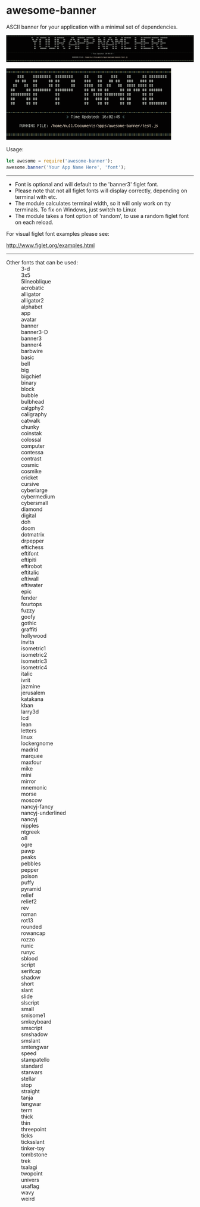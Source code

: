 # awesome-banner

ASCII banner for your application with a minimal set of dependencies.


![scrot](https://raw.githubusercontent.com/null4bl3/awesome-banner/master/the_scrot.png)


![second scrot](https://raw.githubusercontent.com/null4bl3/awesome-banner/master/second_scrot.png)


Usage:

```javascript
let awesome = require('awesome-banner');
awesome.banner('Your App Name Here', 'font');
```
***

* Font is optional and will default to the 'banner3' figlet font.
* Please note that not all figlet fonts will display correctly, depending on terminal with etc.
* The module calculates terminal width, so it will only work on tty terminals. To fix on Windows, just switch to Linux
* The module takes a font option of 'random', to use a random figlet font on each reload. 


For visual figlet font examples please see: 

http://www.figlet.org/examples.html

---

<dl>
  <dt>Other fonts that can be used:</dt>
  <dd>3-d</dd>
<dd>3x5</dd>
<dd>5lineoblique</dd>
<dd>acrobatic</dd>
<dd>alligator</dd>
<dd>alligator2</dd>
<dd>alphabet</dd>
<dd>app</dd>
<dd>avatar</dd>
<dd>banner</dd>
<dd>banner3-D</dd>
<dd>banner3</dd>
<dd>banner4</dd>
<dd>barbwire</dd>
<dd>basic</dd>
<dd>bell</dd>
<dd>big</dd>
<dd>bigchief</dd>
<dd>binary</dd>
<dd>block</dd>
<dd>bubble</dd>
<dd>bulbhead</dd>
<dd>calgphy2</dd>
<dd>caligraphy</dd>
<dd>catwalk</dd>
<dd>chunky</dd>
<dd>coinstak</dd>
<dd>colossal</dd>
<dd>computer</dd>
<dd>contessa</dd>
<dd>contrast</dd>
<dd>cosmic</dd>
<dd>cosmike</dd>
<dd>cricket</dd>
<dd>cursive</dd>
<dd>cyberlarge</dd>
<dd>cybermedium</dd>
<dd>cybersmall</dd>
<dd>diamond</dd>
<dd>digital</dd>
<dd>doh</dd>
<dd>doom</dd>
<dd>dotmatrix</dd>
<dd>drpepper</dd>
<dd>eftichess</dd>
<dd>eftifont</dd>
<dd>eftipiti</dd>
<dd>eftirobot</dd>
<dd>eftitalic</dd>
<dd>eftiwall</dd>
<dd>eftiwater</dd>
<dd>epic</dd>
<dd>fender</dd>
<dd>fourtops</dd>
<dd>fuzzy</dd>
<dd>goofy</dd>
<dd>gothic</dd>
<dd>graffiti</dd>
<dd>hollywood</dd>
<dd>invita</dd>
<dd>isometric1</dd>
<dd>isometric2</dd>
<dd>isometric3</dd>
<dd>isometric4</dd>
<dd>italic</dd>
<dd>ivrit</dd>
<dd>jazmine</dd>
<dd>jerusalem</dd>
<dd>katakana</dd>
<dd>kban</dd>
<dd>larry3d</dd>
<dd>lcd</dd>
<dd>lean</dd>
<dd>letters</dd>
<dd>linux</dd>
<dd>lockergnome</dd>
<dd>madrid</dd>
<dd>marquee</dd>
<dd>maxfour</dd>
<dd>mike</dd>
<dd>mini</dd>
<dd>mirror</dd>
<dd>mnemonic</dd>
<dd>morse</dd>
<dd>moscow</dd>
<dd>nancyj-fancy</dd>
<dd>nancyj-underlined</dd>
<dd>nancyj</dd>
<dd>nipples</dd>
<dd>ntgreek</dd>
<dd>o8</dd>
<dd>ogre</dd>
<dd>pawp</dd>
<dd>peaks</dd>
<dd>pebbles</dd>
<dd>pepper</dd>
<dd>poison</dd>
<dd>puffy</dd>
<dd>pyramid</dd>
<dd>relief</dd>
<dd>relief2</dd>
<dd>rev</dd>
<dd>roman</dd>
<dd>rot13</dd>
<dd>rounded</dd>
<dd>rowancap</dd>
<dd>rozzo</dd>
<dd>runic</dd>
<dd>runyc</dd>
<dd>sblood</dd>
<dd>script</dd>
<dd>serifcap</dd>
<dd>shadow</dd>
<dd>short</dd>
<dd>slant</dd>
<dd>slide</dd>
<dd>slscript</dd>
<dd>small</dd>
<dd>smisome1</dd>
<dd>smkeyboard</dd>
<dd>smscript</dd>
<dd>smshadow</dd>
<dd>smslant</dd>
<dd>smtengwar</dd>
<dd>speed</dd>
<dd>stampatello</dd>
<dd>standard</dd>
<dd>starwars</dd>
<dd>stellar</dd>
<dd>stop</dd>
<dd>straight</dd>
<dd>tanja</dd>
<dd>tengwar</dd>
<dd>term</dd>
<dd>thick</dd>
<dd>thin</dd>
<dd>threepoint</dd>
<dd>ticks</dd>
<dd>ticksslant</dd>
<dd>tinker-toy</dd>
<dd>tombstone</dd>
<dd>trek</dd>
<dd>tsalagi</dd>
<dd>twopoint</dd>
<dd>univers</dd>
<dd>usaflag</dd>
<dd>wavy</dd>
<dd>weird</dd>
</dl>
